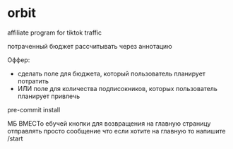 # orbit
affiliate program for tiktok traffic


потраченный бюджет рассчитывать через аннотацию

Оффер:
- сделать поле для бюджета, который пользователь планирует потратить
- ИЛИ поле для количества подписокников, которых пользователь планирует привлечь


pre-commit install


МБ ВМЕСТо ебучей кнопки для возвращения на главную страницу отправлять просто сообщение что если хотите на главную то напишите /start